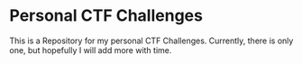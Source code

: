 # Personal CTF Challenges
This is a Repository for my personal CTF Challenges. 
Currently, there is only one, but hopefully I will add more with time.